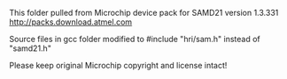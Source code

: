 This folder pulled from Microchip device pack for SAMD21 version 1.3.331
http://packs.download.atmel.com

Source files in gcc folder modified to #include "hri/sam.h" instead of "samd21.h"

Please keep original Microchip copyright and license intact!
